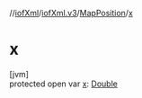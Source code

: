 //[iofXml](../../../index.md)/[iofXml.v3](../index.md)/[MapPosition](index.md)/[x](x.md)

# x

[jvm]\
protected open var [x](x.md): [Double](https://kotlinlang.org/api/latest/jvm/stdlib/kotlin/-double/index.html)
